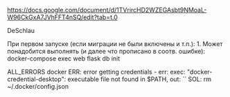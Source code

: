 https://docs.google.com/document/d/1TVrircHD2WZEGAsbt9NMoaL-W96CkGxA7JVhFFT4nSQ/edit?tab=t.0

DeSchlau

При первом запуске (если миграции не были включены и т.п.):
    1. Может понадобится выполнять (и далее что прописано в соотв. ошибке):
        docker-compose exec web flask db init
    


ALL_ERRORS
    docker
        ERR: 
            error getting credentials - err: exec: "docker-credential-desktop": executable file not found in $PATH, out: ``
        SOL: 
            rm ~/.docker/config.json
